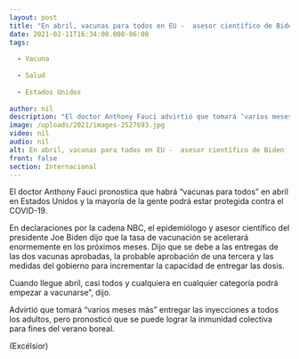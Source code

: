 ```yaml
---
layout: post
title: "En abril, vacunas para todos en EU -  asesor científico de Biden"
date: 2021-02-11T16:34:00.000-06:00
tags:
  
  - Vacuna
  
  - Salud
  
  - Estados Unidos
  
author: nil
description: "El doctor Anthony Fauci advirtió que tomará ‘varios meses más’ entregar dosis a todos los adultos; prevé lograr la inmunidad colectiva para fines del verano boreal"
image: /uploads/2021/images-2527693.jpg
video: nil
audio: nil
alt: En abril, vacunas para todos en EU -  asesor científico de Biden
front: false
section: Internacional
---
```


El doctor Anthony Fauci pronostica que habrá “vacunas para todos” en abril en Estados Unidos y la mayoría de la gente podrá estar protegida contra el COVID-19.

En declaraciones por la cadena NBC, el epidemiólogo y asesor científico del presidente Joe Biden dijo que la tasa de vacunación se acelerará enormemente en los próximos meses. Dijo que se debe a las entregas de las dos vacunas aprobadas, la probable aprobación de una tercera y las medidas del gobierno para incrementar la capacidad de entregar las dosis.

Cuando llegue abril, casi todos y cualquiera en cualquier categoría podrá empezar a vacunarse”, dijo.

Advirtió que tomará “varios meses más” entregar las inyecciones a todos los adultos, pero pronosticó que se puede lograr la inmunidad colectiva para fines del verano boreal.

(Excélsior)